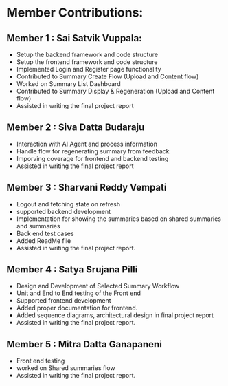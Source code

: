 # Member Contributions:

## Member 1 : Sai Satvik Vuppala:
- Setup the backend framework and code structure
- Setup the frontend framework and code structure
- Implemented Login and Register page functionality
- Contributed to Summary Create Flow (Upload and Content flow)
- Worked on Summary List Dashboard
- Contributed to Summary Display & Regeneration (Upload and Content flow)
- Assisted in writing the final project report

## Member 2 : Siva Datta Budaraju
- Interaction with AI Agent and process information
- Handle flow for regenerating summary from feedback
- Imporving coverage for frontend and backend testing
- Assisted in writing the final project report

## Member 3 : Sharvani Reddy Vempati
- Logout and fetching state on refresh
- supported backend development 
- Implementation for showing the summaries based on shared summaries and summaries
- Back end test cases
- Added ReadMe file
- Assisted in writing the final project report.
  
## Member 4 : Satya Srujana Pilli
- ⁠Design and Development of Selected Summary Workflow
- ⁠Unit and End to End testing of the Front end
- ⁠Supported frontend development
- ⁠Added proper documentation for frontend.
- ⁠Added sequence diagrams, architectural design in final project report
- ⁠Assisted in writing the final project report.

## Member 5 : Mitra Datta Ganapaneni
- Front end testing
- worked on Shared summaries flow
- Assisted in writing the final project report.
